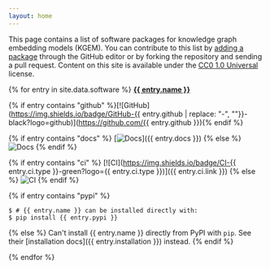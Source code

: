 ```yaml
---
layout: home
---
```

This page contains a list of software packages for knowledge graph embedding models (KGEM). You can contribute to this
list by [adding a package](https://github.com/pykeen/kgem-software-review/edit/main/_data/software.yml) through the
GitHub editor or by forking the repository and sending a pull request. Content on this site is available under
the [CC0 1.0 Universal](https://github.com/pykeen/kgem-software-review/blob/main/LICENSE) license.

{% for entry in site.data.software %}
<strong><a href="{% if entry.homepage %}{{ entry.homepage }}{% else %}https://github.com/{{ entry.github }}{% endif %}">{{ entry.name }}</a></strong>

{% if entry contains "github" %}[![GitHub](https://img.shields.io/badge/GitHub-{{ entry.github | replace: "-", ""}}-black?logo=github)](https://github.com/{{ entry.github }}){% endif %}

{% if entry contains "docs" %}
[![Docs](https://img.shields.io/badge/Docs-green?logo=gitbook)]({{ entry.docs }})
{% else %}
![Docs](https://img.shields.io/badge/Docs-missing-red?logo=gitbook)
{% endif %}

{% if entry contains "ci" %}
[![CI](https://img.shields.io/badge/CI-{{ entry.ci.type }}-green?logo={{ entry.ci.type }})]({{ entry.ci.link }})
{% else %}
![CI](https://img.shields.io/badge/CI-missing-red)
{% endif %}

{% if entry contains "pypi" %}
```shell
$ # {{ entry.name }} can be installed directly with:
$ pip install {{ entry.pypi }}
```
{% else %}
Can't install {{ entry.name }} directly from PyPI with `pip`. See their [installation docs]({{ entry.installation }}) instead.
{% endif %}

{% endfor %}
